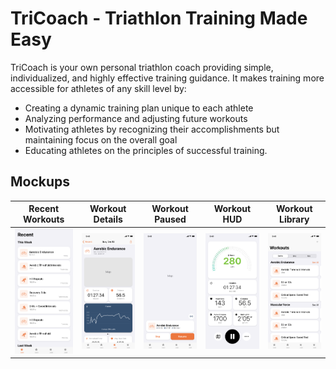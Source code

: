 # TriCoach - Triathlon Training Made Easy

TriCoach is your own personal triathlon coach providing simple, individualized, and highly effective training guidance. It makes training more accessible for athletes of any skill level by:

* Creating a dynamic training plan unique to each athlete
* Analyzing performance and adjusting future workouts
* Motivating athletes by recognizing their accomplishments but maintaining focus on the overall goal
* Educating athletes on the principles of successful training.

## Mockups

| Recent Workouts | Workout Details | Workout Paused | Workout HUD | Workout Library |
|---|---|---|---|---|
| ![](Mockups/Recent&#32;Workouts.png) | ![](Mockups/Workout&#32;Details.png) | ![](Mockups/Workout&#32;Paused.png) | ![](Mockups/Workout&#32;HUD.png) | ![](Mockups/Workout&#32;Library.png) |

